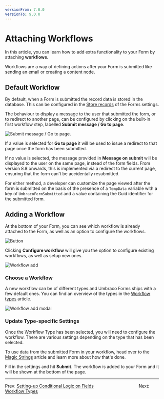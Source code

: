 ```yaml
---
versionFrom: 7.0.0
versionTo: 9.0.0
---
```


# Attaching Workflows

In this article, you can learn how to add extra functionality to your Form by attaching **workflows**.

Workflows are a way of defining actions after your Form is submitted like sending an email or creating a content node.

## Default Workflow

By default, when a Form is submitted the record data is stored in the database. This can be configured in the [Store records](../Creating-a-Form/Form-Settings/index.md#settings-options) of the Forms settings.

The behaviour to display a message to the user that submitted the form, or to redirect to another page, can be configured by clicking on the built-in first workflow step, labelled **Submit message / Go to page**.

![Submit message / Go to page](images/MessageOnSubmit.png).

If a value is selected for **Go to page** it will be used to issue a redirect to that page once the form has been submitted.

If no value is selected, the message provided in **Message on submit** will be displayed to the user on the same page, instead of the form fields.  From version 8.8 onwards, this is implemented via a redirect to the current page, ensuring that the form can't be accidentally resubmitted.

For either method, a developer can customize the page viewed after the form is submitted on the basis of the presence of a `TempData` variable with a key of `UmbracoFormSubmitted` and a value containing the Guid identifier for the submitted form.

## Adding a Workflow

At the bottom of your Form, you can see which workflow is already attached to the Form, as well as an option to configure the workflows.

![Button](images/configure-workflows.png)

Clicking **Configure workflow** will give you the option to configure existing workflows, as well as setup new ones.

![Workflow add](images/WorkflowsPage.png)

### Choose a Workflow

A new workflow can be of different types and Umbraco Forms ships with a few default ones. You can find an overview of the types in the [Workflow types](Workflow-Types) article.

![Workflow add modal](images/WorkflowsAddModel.png)

### Update Type-specific Settings

Once the Workflow Type has been selected, you will need to configure the workflow. There are various settings depending on the type that has been selected.

To use data from the submitted Form in your workflow, head over to the [Magic Strings](../../Developer/Magic-Strings) article and learn more about how that's done.

Fill in the settings and hit **Submit**. The workflow is added to your Form and it will be shown at the bottom of the page.

---

Prev: [Setting-up Conditional Logic on Fields](../Creating-a-Form/Conditional-Logic/index.md) &emsp; &emsp; &emsp; &emsp; &emsp; &emsp; &emsp; &emsp; Next: [Workflow Types](../Attaching-Workflows/Workflow-Types/index.md)

